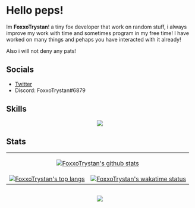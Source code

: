 # Hello peps!

Im **FoxxoTrystan**! a tiny fox developer that work on random stuff, i always improve my work with time and sometimes program in my free time!
I have worked on many things and pehaps you have interacted with it already!

Also i will not deny any pats!

## Socials

- [Twitter](https://twitter.com/FoxxoTrystan)
- Discord: FoxxoTrystan#6879

## Skills

<p align="center">
  <a href="https://skillicons.dev/" target="_blank">
    <img
      src="https://skillicons.dev/icons?i=github,windicss&theme=dark"
    />
  </a>
</p>

## Stats

<table align="center">
  <tr>
    <td colspan="2">
      <p align="center">
        <a
          href="https://github.com/anuraghazra/github-readme-stats/"
          target="_blank"
          ><img
            src="https://github-readme-stats.vercel.app/api?username=FoxxoTrystan&show_icons=true&include_all_commits=true&count_private=true&bg_color=1e1e2e&text_color=cdd6f4&icon_color=cba6f7&title_color=94e2d5"
            alt="FoxxoTrystan's github stats"
        /></a>
      </p>
    </td>
  </tr>
  <tr>
    <td>
      <a
        href="https://github.com/anuraghazra/github-readme-stats/"
        target="_blank"
        ><img
          src="https://github-readme-stats.vercel.app/api/top-langs/?username=FoxxoTrystan&layout=compact&bg_color=1e1e2e&text_color=cdd6f4&icon_color=cba6f7&title_color=94e2d5"
          alt="FoxxoTrystan's top langs"
      /></a>
    </td>
    <td>
      <a
        href="https://github.com/anuraghazra/github-readme-stats/"
        target="_blank"
        ><img
          src="https://github-readme-stats.vercel.app/api/wakatime?username=FoxxoTrystan&layout=compact&langs_count=5&range=all_time&bg_color=1e1e2e&text_color=cdd6f4&icon_color=cba6f7&title_color=94e2d5"
          alt="FoxxoTrystan's wakatime status"
      /></a>
    </td>
  </tr>
</table>

##

<p align="center">
	<img src="https://raw.githubusercontent.com/catppuccin/catppuccin/main/assets/footers/gray0_ctp_on_line.svg?sanitize=true" />
</p>
